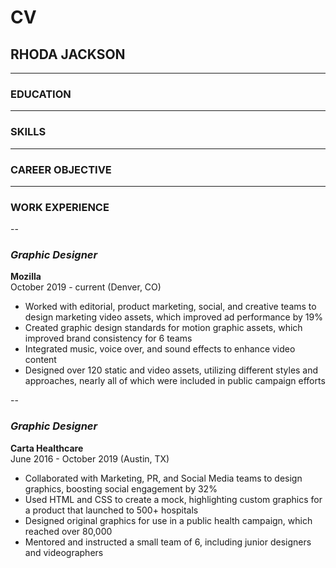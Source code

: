 # CV

## RHODA JACKSON


---

### EDUCATION


---

### SKILLS


---

### CAREER OBJECTIVE


---

### WORK EXPERIENCE
--
### _Graphic Designer_ 
 
**Mozilla**  
October 2019 - current (Denver, CO)

* Worked with editorial, product marketing, social, and creative teams to design marketing video assets, which improved ad performance by 19%
* Created graphic design standards for motion graphic assets, which improved brand consistency for 6 teams
* Integrated music, voice over, and sound effects to enhance video content
* Designed over 120 static and video assets, utilizing different styles and approaches, nearly all of which were included in public campaign efforts 

--
### _Graphic Designer_  
  
**Carta Healthcare**  
June 2016 - October 2019 (Austin, TX)  

* Collaborated with Marketing, PR, and Social Media teams to design graphics, boosting social engagement by 32%
* Used HTML and CSS to create a mock, highlighting custom graphics for a product that launched to 500+ hospitals
* Designed original graphics for use in a public health campaign, which reached over 80,000
* Mentored and instructed a small team of 6, including junior designers and videographers